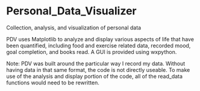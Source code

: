 # Personal_Data_Visualizer
Collection, analysis, and visualization of personal data

PDV uses Matplotlib to analyze and display various aspects of life that have been quantified, including food and exercise related data, recorded mood, goal completion, and books read. A GUI is provided using wxpython.

Note: PDV was built around the particular way I record my data. Without having data in that same format, the code is not directly useable. To make use of the analysis and display portion of the code, all of the read_data functions would need to be rewritten.
